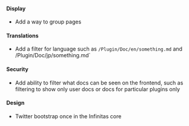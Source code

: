 #### Display

- Add a way to group pages 

#### Translations

- Add a filter for language such as `/Plugin/Doc/en/something.md` and /Plugin/Doc/jp/something.md`

#### Security

- Add ability to filter what docs can be seen on the frontend, such as filtering to show only user docs or docs for particular plugins only

#### Design

- Twitter bootstrap once in the Infinitas core